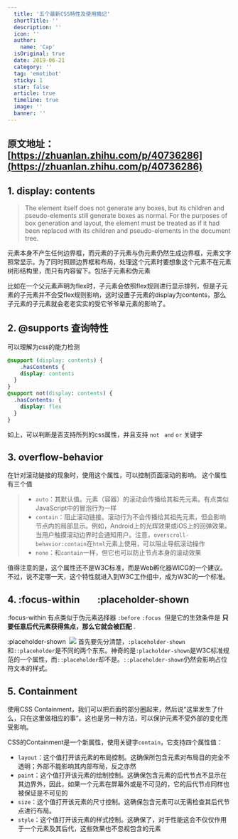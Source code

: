 ```yaml
---
  title: '五个最新CSS特性及使用摘记'
  shortTitle: ''
  description: ''
  icon: ''
  author:
    name: 'Cap'
  isOriginal: true
  date: 2019-06-21
  category: ''
  tag: 'emotibot'
  sticky: 1
  star: false
  article: true
  timeline: true
  image: ''
  banner: ''
---
```


  ## 原文地址：[https://zhuanlan.zhihu.com/p/40736286](https://zhuanlan.zhihu.com/p/40736286)
## 1. display: contents
> The element itself does not generate any boxes, but its children and pseudo-elements still generate boxes as normal. For the purposes of box generation and layout, the element must be treated as if it had been replaced with its children and pseudo-elements in the document tree.

元素本身不产生任何边界框，而元素的子元素与伪元素仍然生成边界框，元素文字照常显示。为了同时照顾边界框和布局，处理这个元素时要想象这个元素不在元素树形结构里，而只有内容留下。包括子元素和伪元素

比如在一个父元素声明为flex时，子元素会依照flex规则进行显示排列，但是子元素的子元素并不会受flex规则影响，这时设置子元素的display为contents，那么子元素的子元素就会老老实实的受它爷爷辈元素的影响了。

## 2. @supports 查询特性
可以理解为css的能力检测

```css
@support (display: contents) {
	.hasContents {
  	display: contents
  }
}
@support not(display: contents) {
  .hasContents: {
  	display: flex
  }
}
```

如上，可以判断是否支持所列的css属性，并且支持 `not ` `and` `or` 关键字

## 3. overflow-behavior
在针对滚动链接的现象时，使用这个属性，可以控制页面滚动的影响。
这个属性有三个值
> - `auto`：其默认值。元素（容器）的滚动会传播给其祖先元素。有点类似JavaScript中的冒泡行为一样
> - `contain`：阻止滚动链接。滚动行为不会传播给其祖先元素，但会影响节点内的局部显示。例如，Android上的光辉效果或iOS上的回弹效果。当用户触摸滚动边界时会通知用户。注意，`overscroll-behavior:contain`在`html`元素上使用，可以阻止导航滚动操作
> - `none`：和`contain`一样，但它也可以防止节点本身的滚动效果


值得注意的是，这个属性还不是W3C标准，而是Web孵化器WICG的一个建议。不过，说不定哪一天，这个特性就进入到W3C工作组中，成为W3C的一个标准。

## 4. :focus-within        :placeholder-shown
:focus-within 有点类似于伪元素选择器 `:before` `:focus` 
但是它的生效条件是 **只要任意后代元素获得焦点，那么它就会被匹配** .

:placeholder-shown 
![](https://cdn.nlark.com/yuque/0/2019/jpeg/297368/1561098417624-04ff5ed0-294e-40d4-b8f2-e14487cf5d75.jpeg#align=left&display=inline&height=275&originHeight=379&originWidth=720&size=0&status=done&width=522)
首先要先分清楚，`:placeholder-shown`和`::placeholder`是不同的两个东东。神奇的是`:placholder-shown`是W3C标准规范的一个属性，而`::placeholder`却不是。`::placeholder-shown`仍然会影响占位符文本的样式。

## 5. Containment
使用CSS Containment，我们可以把页面的部分圈起来，然后说“这里发生了什么，只在这里做相应的事”。这也是另一种方法，可以保护元素不受外部的变化而受影响。

CSS的Containment是一个新属性，使用关键字`contain`，它支持四个属性值：

- `layout`：这个值打开该元素的布局控制。这确保所包含元素对布局目的完全不透明；外部不能影响其内部布局，反之亦然
- `paint`：这个值打开该元素的绘制控制。这确保包含元素的后代节点不显示在其边界外，因此，如果一个元素在屏幕外或是不可见的，它的后代节点同样也被保证是不可见的
- `size`：这个值打开该元素的尺寸控制。这确保包含元素可以无需检查其后代节点进行布局。
- `style`：这个值打开该元素的样式控制。这确保了，对于性能这会不仅仅作用于一个元素及其后代，这些效果也不忽视包含的元素
